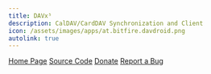 ```yaml
---
title: DAVx⁵
description: CalDAV/CardDAV Synchronization and Client
icon: /assets/images/apps/at.bitfire.davdroid.png
autolink: true
---
```


<div class="button-bar" markdown="0">
<a class="btn" href="https://www.davx5.com/">Home Page</a>
<a class="btn" href="https://www.davx5.com/source">Source Code</a>
<a class="btn" href="https://www.davx5.com/donate">Donate</a>
<a class="btn" href="https://www.davx5.com/forums">Report a Bug</a>
</div>


